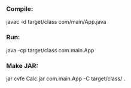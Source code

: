 ### Compile:

javac -d target/class com/main/App.java

### Run:

java -cp target/class com.main.App

### Make JAR:

jar cvfe Calc.jar com.main.App -C target/class/ .

